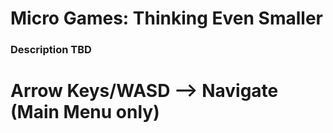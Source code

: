 # Micro Games: Thinking Even Smaller
### Description TBD
# Arrow Keys/WASD --> Navigate (Main Menu only)